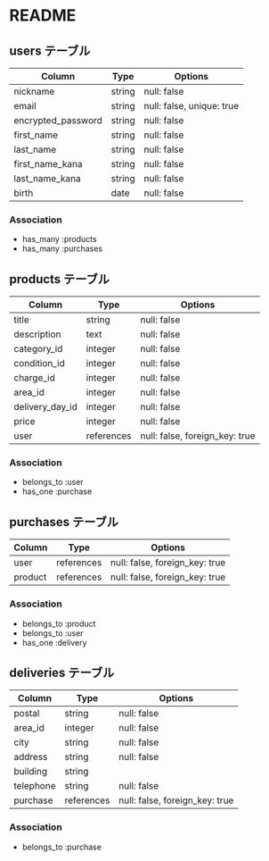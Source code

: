 # README

## users テーブル

| Column             | Type   | Options                   |
| ------------------ | ------ | ------------------------- |
| nickname           | string | null: false               |
| email              | string | null: false, unique: true |
| encrypted_password | string | null: false               |
| first_name         | string | null: false               |
| last_name          | string | null: false               |
| first_name_kana    | string | null: false               |
| last_name_kana     | string | null: false               |
| birth              | date   | null: false               |

### Association

- has_many :products
- has_many :purchases

## products テーブル

| Column             | Type        | Options                        |
| ------------------ | ----------- | -------------------------------|
| title              | string      | null: false                    |
| description        | text        | null: false                    |
| category_id        | integer     | null: false                    |
| condition_id       | integer     | null: false                    |
| charge_id          | integer     | null: false                    |
| area_id            | integer     | null: false                    |
| delivery_day_id    | integer     | null: false                    |
| price              | integer     | null: false                    |
| user               | references  | null: false, foreign_key: true |

### Association

- belongs_to :user
- has_one :purchase


## purchases テーブル

| Column          | Type   | Options                        |
| --------------- | ------ | ------------------------------ |
| user            | references | null: false, foreign_key: true |
| product         | references | null: false, foreign_key: true |



### Association

- belongs_to :product
- belongs_to :user
- has_one :delivery

## deliveries テーブル

| Column             | Type        | Options                        |
| ------------------ | ----------- | ------------------------------ |
| postal             | string      | null: false                    |
| area_id            | integer     | null: false                    |
| city               | string      | null: false                    |
| address            | string      | null: false                    |
| building           | string      |                                |
| telephone          | string      | null: false                    |
| purchase           | references  | null: false, foreign_key: true |
### Association

- belongs_to :purchase
